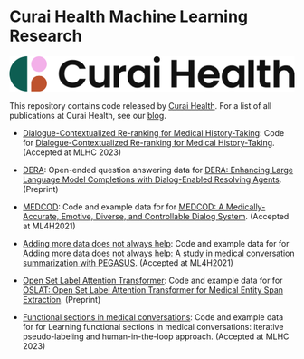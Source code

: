 # Curai Health Machine Learning Research

<p align="center">
  <img width="750" src="./curai-logo.png">
</p>

This repository contains code released by
[Curai Health](https://curaihealth.com/). For a list of all publications at Curai Health, see our [blog](https://medium.com/curai-tech/research-publications-at-curai-ee22a820b807).

* [Dialogue-Contextualized Re-ranking for Medical History-Taking](https://github.com/curai/curai-research/tree/main/dialogue-contexualized-re-ranking): Code for [Dialogue-Contextualized Re-ranking for Medical History-Taking](https://arxiv.org/abs/2304.01974). (Accepted at MLHC 2023)

* [DERA](https://github.com/curai/curai-research/tree/main/DERA): Open-ended question answering data for [DERA: Enhancing Large Language Model Completions with Dialog-Enabled Resolving Agents](https://arxiv.org/abs/2303.17071). (Preprint)

* [MEDCOD](https://github.com/curai/curai-research/tree/main/MEDCOD): Code and example data for for [MEDCOD: A Medically-Accurate, Emotive, Diverse, and Controllable Dialog System](https://arxiv.org/abs/2111.09381). (Accepted at ML4H2021)

* [Adding more data does not always help](https://github.com/curai/curai-research/tree/main/medical-summarization-ML4H-2021): Code and example data for for [Adding more data does not always help: A study in medical conversation summarization with PEGASUS](https://arxiv.org/abs/2111.07564). (Accepted at ML4H2021)

* [Open Set Label Attention Transformer](https://github.com/curai/curai-research/tree/main/OSLAT): Code and example data for for [OSLAT: Open Set Label Attention Transformer for Medical Entity Span Extraction](https://arxiv.org/abs/2207.05817). (Preprint)

* [Functional sections in medical conversations](https://github.com/curai/curai-research/tree/main/functional-sections): Code and example data for for Learning functional sections in medical conversations:
iterative pseudo-labeling and human-in-the-loop approach. (Accepted at MLHC 2023)
